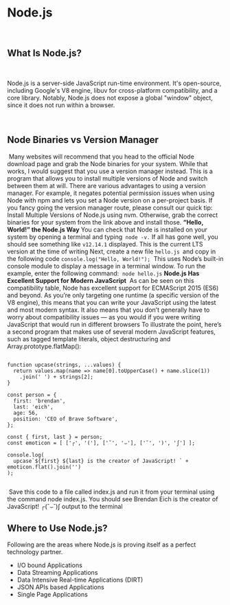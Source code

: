 # Node.js
​
## What Is Node.js?
​

Node.js is a server-side JavaScript run-time environment. It's open-source, including Google's V8 engine, libuv for cross-platform compatibility, and a core library. Notably, Node.js does not expose a global "window" object, since it does not run within a browser.
​

​
## Node Binaries vs Version Manager
​
Many websites will recommend that you head to the official Node download page and grab the Node binaries for your system. While that works, I would suggest that you use a version manager instead. This is a program that allows you to install multiple versions of Node and switch between them at will. There are various advantages to using a version manager. For example, it negates potential permission issues when using Node with npm and lets you set a Node version on a per-project basis.
​
If you fancy going the version manager route, please consult our quick tip: Install Multiple Versions of Node.js using nvm. Otherwise, grab the correct binaries for your system from the link above and install those.
​
**“Hello, World!” the Node.js Way**
You can check that Node is installed on your system by opening a terminal and typing` node -v.` If all has gone well, you should see something like `v12.14.1` displayed. This is the current LTS version at the time of writing
Next, create a new file `hello.js `and copy in the following code
​
`console.log("Hello, World!");`
​
This uses Node’s built-in console module to display a message in a terminal window. To run the example, enter the following command:
​
`node hello.js`
​
**Node.js Has Excellent Support for Modern JavaScript**
​
As can be seen on this compatibility table, Node has excellent support for ECMAScript 2015 (ES6) and beyond. As you’re only targeting one runtime (a specific version of the V8 engine), this means that you can write your JavaScript using the latest and most modern syntax. It also means that you don’t generally have to worry about compatibility issues — as you would if you were writing JavaScript that would run in different browsers
To illustrate the point, here’s a second program that makes use of several modern JavaScript features, such as tagged template literals, object destructuring and Array.prototype.flatMap():
​
```
​
function upcase(strings, ...values) {
  return values.map(name => name[0].toUpperCase() + name.slice(1))
    .join(' ') + strings[2];
}
​
const person = {
  first: 'brendan',
  last: 'eich',
  age: 56,
  position: 'CEO of Brave Software',
};
​
const { first, last } = person;
const emoticon = [ ['┌', '('], ['˘', '⌣'], ['˘', ')', 'ʃ'] ];
​
console.log(
  upcase`${first} ${last} is the creator of JavaScript! ` + emoticon.flat().join('')
); 
​
```
​
Save this code to a file called index.js and run it from your terminal using the command node index.js. You should see Brendan Eich is the creator of JavaScript! ┌(˘⌣˘)ʃ output to the terminal
​
## Where to Use Node.js?
Following are the areas where Node.js is proving itself as a perfect technology partner.

* I/O bound Applications
* Data Streaming Applications
* Data Intensive Real-time Applications (DIRT)
* JSON APIs based Applications
* Single Page Applications
